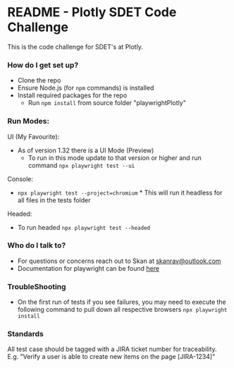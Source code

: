 # README - Plotly SDET Code Challenge #

This is the code challenge for SDET's at Plotly.


### How do I get set up? ###

* Clone the repo
* Ensure Node.js (for `npm` commands) is installed
* Install required packages for the repo 
    * Run `npm install` from source folder "playwrightPlotly"

### Run Modes:
UI (My Favourite):
* As of version 1.32 there is a UI Mode (Preview)
    * To run in this mode update to that version or higher and run command `npx playwright test --ui`

Console:
* `npx playwright test --project=chromium`
        * This will run it headless for all files in the tests folder

Headed:        
* To run headed `npx playwright test --headed`




### Who do I talk to? ###
* For questions or concerns reach out to Skan at skanrav@outlook.com
* Documentation for playwright can be found [here](https://playwright.dev/docs)


### TroubleShooting ###
* On the first run of tests if you see failures, you may need to execute the following command to pull down all respective browsers `npx playwright install`

### Standards ###
All test case should be tagged with a JIRA ticket number for traceability.
E.g. "Verify a user is able to create new items on the page [JIRA-1234]"